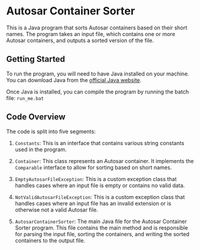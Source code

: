 # Autosar Container Sorter

This is a Java program that sorts Autosar containers based on their short names. The program takes an input file, which contains one or more Autosar containers, and outputs a sorted version of the file.

## Getting Started

To run the program, you will need to have Java installed on your machine. You can download Java from the [official Java website](https://www.java.com/en/download/).

Once Java is installed, you can compile the program by running the batch file:
`run_me.bat`



## Code Overview

The code is split into five segments:

1. `Constants`: This is an interface that contains various string constants used in the program.

2. `Container`: This class represents an Autosar container. It implements the `Comparable` interface to allow for sorting based on short names.

3. `EmptyAutosarFileException`: This is a custom exception class that handles cases where an input file is empty or contains no valid data.

4. `NotValidAutosarFileException`: This is a custom exception class that handles cases where an input file has an invalid extension or is otherwise not a valid Autosar file.

5. `AutosarContainerSorter`: The main Java file for the Autosar Container Sorter program. This file contains the main method and is responsible for parsing the input file, sorting the containers, and writing the sorted containers to the output file.
